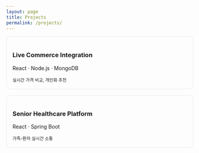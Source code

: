 ```yaml
---
layout: page
title: Projects
permalink: /projects/
---
```


<div class="grid" style="display:grid;grid-template-columns:repeat(auto-fit,minmax(260px,1fr));gap:16px;">
  <a class="card" href="https://github.com/daniel972632/your-project" style="display:block;padding:16px;border:1px solid #e5e7eb;border-radius:12px;text-decoration:none;">
    <h3>Live Commerce Integration</h3>
    <p>React · Node.js · MongoDB</p>
    <small>실시간 가격 비교, 개인화 추천</small>
  </a>
  <a class="card" href="https://github.com/daniel972632/another-project" style="display:block;padding:16px;border:1px solid #e5e7eb;border-radius:12px;text-decoration:none;">
    <h3>Senior Healthcare Platform</h3>
    <p>React · Spring Boot</p>
    <small>가족-환자 실시간 소통</small>
  </a>
</div>
